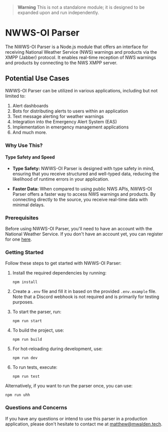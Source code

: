 > **Warning**
> This is not a standalone module; it is designed to be expanded upon and run independently.

# NWWS-OI Parser

The NWWS-OI Parser is a Node.js module that offers an interface for receiving National Weather Service (NWS) warnings and products via the XMPP (Jabber) protocol. It enables real-time reception of NWS warnings and products by connecting to the NWS XMPP server.

## Potential Use Cases

NWWS-OI Parser can be utilized in various applications, including but not limited to:

1. Alert dashboards
2. Bots for distributing alerts to users within an application
3. Text message alerting for weather warnings
4. Integration into the Emergency Alert System (EAS)
5. Implementation in emergency management applications
6. And much more.

### Why Use This?

#### Type Safety and Speed

- **Type Safety:** NWWS-OI Parser is designed with type safety in mind, ensuring that you receive structured and well-typed data, reducing the likelihood of runtime errors in your application.

- **Faster Data:** When compared to using public NWS APIs, NWWS-OI Parser offers a faster way to access NWS warnings and products. By connecting directly to the source, you receive real-time data with minimal delays.

### Prerequisites

Before using NWWS-OI Parser, you'll need to have an account with the National Weather Service. If you don't have an account yet, you can register for one [here](https://www.weather.gov/NWWS/nwws_oi_request).

### Getting Started

Follow these steps to get started with NWWS-OI Parser:

1. Install the required dependencies by running:
   ```
   npm install
   ```

2. Create a `.env` file and fill it in based on the provided `.env.example` file. Note that a Discord webhook is not required and is primarily for testing purposes.

3. To start the parser, run:
   ```
   npm run start
   ```

4. To build the project, use:
   ```
   npm run build
   ```

5. For hot-reloading during development, use:
   ```
   npm run dev
   ```

6. To run tests, execute:
   ```
   npm run test
   ```

Alternatively, if you want to run the parser once, you can use:
   ```
   npm run uhh
   ```

### Questions and Concerns

If you have any questions or intend to use this parser in a production application, please don't hesitate to contact me at matthew@mwalden.tech.